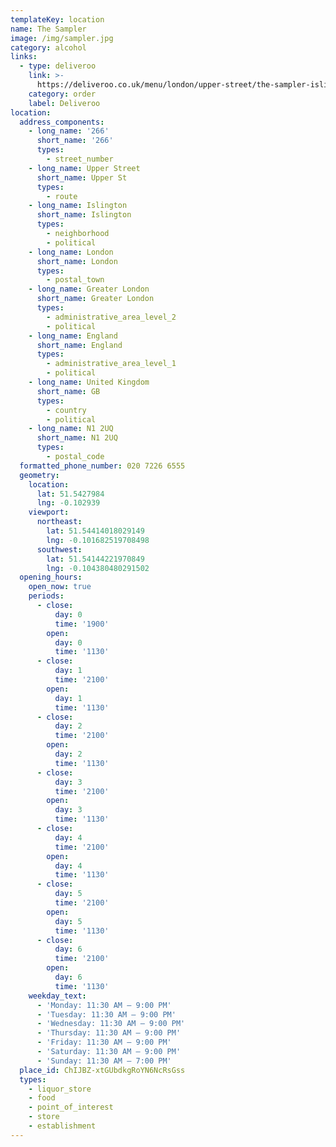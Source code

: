 ```yaml
---
templateKey: location
name: The Sampler
image: /img/sampler.jpg
category: alcohol
links:
  - type: deliveroo
    link: >-
      https://deliveroo.co.uk/menu/london/upper-street/the-sampler-islington?utm_medium=affiliate&utm_source=google_maps_link
    category: order
    label: Deliveroo
location:
  address_components:
    - long_name: '266'
      short_name: '266'
      types:
        - street_number
    - long_name: Upper Street
      short_name: Upper St
      types:
        - route
    - long_name: Islington
      short_name: Islington
      types:
        - neighborhood
        - political
    - long_name: London
      short_name: London
      types:
        - postal_town
    - long_name: Greater London
      short_name: Greater London
      types:
        - administrative_area_level_2
        - political
    - long_name: England
      short_name: England
      types:
        - administrative_area_level_1
        - political
    - long_name: United Kingdom
      short_name: GB
      types:
        - country
        - political
    - long_name: N1 2UQ
      short_name: N1 2UQ
      types:
        - postal_code
  formatted_phone_number: 020 7226 6555
  geometry:
    location:
      lat: 51.5427984
      lng: -0.102939
    viewport:
      northeast:
        lat: 51.54414018029149
        lng: -0.101682519708498
      southwest:
        lat: 51.54144221970849
        lng: -0.104380480291502
  opening_hours:
    open_now: true
    periods:
      - close:
          day: 0
          time: '1900'
        open:
          day: 0
          time: '1130'
      - close:
          day: 1
          time: '2100'
        open:
          day: 1
          time: '1130'
      - close:
          day: 2
          time: '2100'
        open:
          day: 2
          time: '1130'
      - close:
          day: 3
          time: '2100'
        open:
          day: 3
          time: '1130'
      - close:
          day: 4
          time: '2100'
        open:
          day: 4
          time: '1130'
      - close:
          day: 5
          time: '2100'
        open:
          day: 5
          time: '1130'
      - close:
          day: 6
          time: '2100'
        open:
          day: 6
          time: '1130'
    weekday_text:
      - 'Monday: 11:30 AM – 9:00 PM'
      - 'Tuesday: 11:30 AM – 9:00 PM'
      - 'Wednesday: 11:30 AM – 9:00 PM'
      - 'Thursday: 11:30 AM – 9:00 PM'
      - 'Friday: 11:30 AM – 9:00 PM'
      - 'Saturday: 11:30 AM – 9:00 PM'
      - 'Sunday: 11:30 AM – 7:00 PM'
  place_id: ChIJBZ-xtGUbdkgRoYN6NcRsGss
  types:
    - liquor_store
    - food
    - point_of_interest
    - store
    - establishment
---
```

